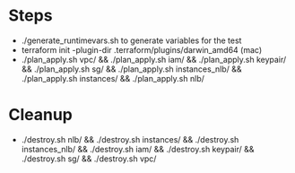 # Steps

- ./generate_runtimevars.sh to generate variables for the test
- terraform init -plugin-dir .terraform/plugins/darwin_amd64 (mac)
- ./plan_apply.sh vpc/ && ./plan_apply.sh iam/ && ./plan_apply.sh keypair/ && ./plan_apply.sh sg/ && ./plan_apply.sh instances_nlb/ && ./plan_apply.sh instances/ && ./plan_apply.sh nlb/

# Cleanup

- ./destroy.sh nlb/ && ./destroy.sh instances/ && ./destroy.sh instances_nlb/ && ./destroy.sh iam/ && ./destroy.sh keypair/ && ./destroy.sh sg/ && ./destroy.sh vpc/








